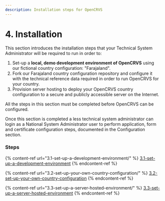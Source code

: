 ```yaml
---
description: Installation steps for OpenCRVS
---
```


# 4. Installation

This section introduces the installation steps that your Technical System Administrator will be required to run in order to:

1. Set-up a **local, demo development environment of OpenCRVS** using our fictional country configuration: "Farajaland".
2. Fork our Farajaland country configuration repository and configure it with the technical reference data required in order to run OpenCRVS for your country.
3. Provision server hosting to deploy your OpenCRVS country configuration to a secure and publicly accessible server on the Internet.

All the steps in this section must be completed before OpenCRVS can be configured.

Once this section is completed a less technical system administrator can login as a National System Administrator user to perform application, form and certificate configuration steps, documented in the Configuration section.&#x20;

### Steps

{% content-ref url="3.1-set-up-a-development-environment/" %}
[3.1-set-up-a-development-environment](3.1-set-up-a-development-environment/)
{% endcontent-ref %}

{% content-ref url="3.2-set-up-your-own-country-configuration/" %}
[3.2-set-up-your-own-country-configuration](3.2-set-up-your-own-country-configuration/)
{% endcontent-ref %}

{% content-ref url="3.3-set-up-a-server-hosted-environment/" %}
[3.3-set-up-a-server-hosted-environment](3.3-set-up-a-server-hosted-environment/)
{% endcontent-ref %}






